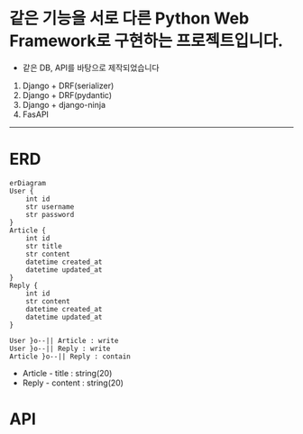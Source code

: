 # 같은 기능을 서로 다른 Python Web Framework로 구현하는 프로젝트입니다.
- 같은 DB, API를 바탕으로 제작되었습니다

1. Django + DRF(serializer)
2. Django + DRF(pydantic)
3. Django + django-ninja
4. FasAPI

---
# ERD
```mermaid
erDiagram
User {
    int id
    str username
    str password
}
Article {
    int id
    str title
    str content
    datetime created_at
    datetime updated_at
}
Reply {
    int id
    str content
    datetime created_at
    datetime updated_at
}

User }o--|| Article : write
User }o--|| Reply : write
Article }o--|| Reply : contain
```

- Article - title : string(20)
- Reply - content : string(20)

# API
